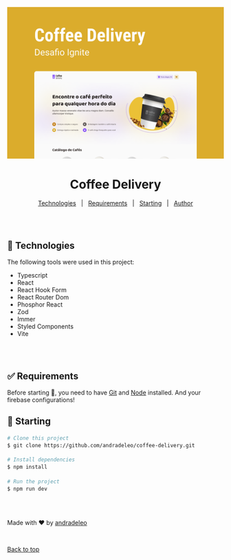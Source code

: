 <div align="center" id="top">
  <img src="./design/Capa.png"/>
</div>

<h1 align="center">Coffee Delivery</h1>


<p align="center">
  <a href="#rocket-technologies">Technologies</a> &#xa0; | &#xa0;
  <a href="#white_check_mark-requirements">Requirements</a> &#xa0; | &#xa0;
  <a href="#checkered_flag-starting">Starting</a> &#xa0; | &#xa0;
  <a href="https://www.linkedin.com/in/dev-andradeleo" target="_blank">Author</a>
</p>


<br>
<br>


## :rocket: Technologies ##

The following tools were used in this project:

- Typescript
- React
- React Hook Form
- React Router Dom
- Phosphor React
- Zod
- Immer
- Styled Components
- Vite

<br>
<br>

## :white_check_mark: Requirements ##

Before starting :checkered_flag:, you need to have [Git](https://git-scm.com) and [Node](https://nodejs.org/en/) installed. And your firebase configurations!

## :checkered_flag: Starting ##

```bash
# Clone this project
$ git clone https://github.com/andradeleo/coffee-delivery.git

# Install dependencies
$ npm install

# Run the project
$ npm run dev
```

<br>
<br>

Made with :heart: by <a href="https://github.com/andradeleo" target="_blank">andradeleo</a>

&#xa0;

<a href="#top">Back to top</a>
